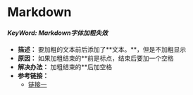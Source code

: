 # Markdown



#### *KeyWord: Markdown字体加粗失效*

- **描述：** 要加粗的文本前后添加了\*\*文本。\*\*，但是不加粗显示
- **原因：** 如果加粗结束的\*\*前是标点，结束后要加一个空格
- **解决办法：** 加粗结束的\*\*后加空格
- **参考链接：**
  - [链接一](https://jackiexiao.github.io/obsidian-chinese-help/05%20%E5%B8%B8%E8%A7%81%E9%97%AE%E9%A2%98/%E4%B8%BA%E4%BB%80%E4%B9%88markdown%E8%AF%AD%E6%B3%95%E5%8A%A0%E7%B2%97%E5%A4%B1%E6%95%88/)

